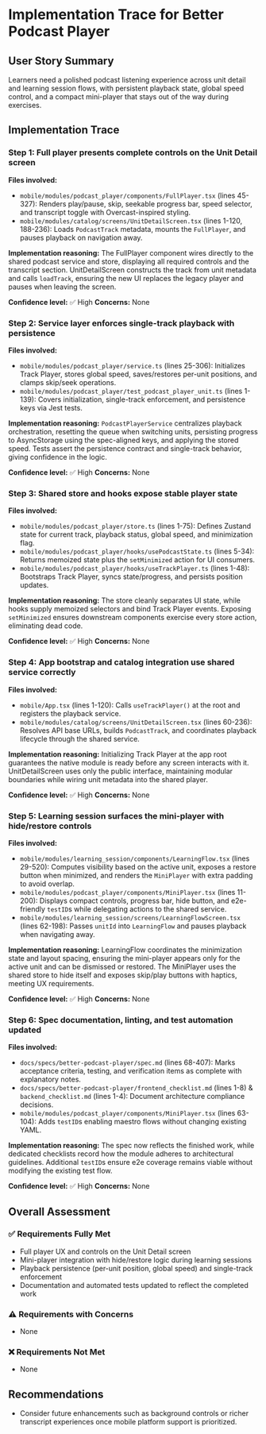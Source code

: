 # Implementation Trace for Better Podcast Player

## User Story Summary
Learners need a polished podcast listening experience across unit detail and learning session flows, with persistent playback state, global speed control, and a compact mini-player that stays out of the way during exercises.

## Implementation Trace

### Step 1: Full player presents complete controls on the Unit Detail screen
**Files involved:**
- `mobile/modules/podcast_player/components/FullPlayer.tsx` (lines 45-327): Renders play/pause, skip, seekable progress bar, speed selector, and transcript toggle with Overcast-inspired styling.
- `mobile/modules/catalog/screens/UnitDetailScreen.tsx` (lines 1-120, 188-236): Loads `PodcastTrack` metadata, mounts the `FullPlayer`, and pauses playback on navigation away.

**Implementation reasoning:**
The FullPlayer component wires directly to the shared podcast service and store, displaying all required controls and the transcript section. UnitDetailScreen constructs the track from unit metadata and calls `loadTrack`, ensuring the new UI replaces the legacy player and pauses when leaving the screen.

**Confidence level:** ✅ High
**Concerns:** None

### Step 2: Service layer enforces single-track playback with persistence
**Files involved:**
- `mobile/modules/podcast_player/service.ts` (lines 25-306): Initializes Track Player, stores global speed, saves/restores per-unit positions, and clamps skip/seek operations.
- `mobile/modules/podcast_player/test_podcast_player_unit.ts` (lines 1-139): Covers initialization, single-track enforcement, and persistence keys via Jest tests.

**Implementation reasoning:**
`PodcastPlayerService` centralizes playback orchestration, resetting the queue when switching units, persisting progress to AsyncStorage using the spec-aligned keys, and applying the stored speed. Tests assert the persistence contract and single-track behavior, giving confidence in the logic.

**Confidence level:** ✅ High
**Concerns:** None

### Step 3: Shared store and hooks expose stable player state
**Files involved:**
- `mobile/modules/podcast_player/store.ts` (lines 1-75): Defines Zustand state for current track, playback status, global speed, and minimization flag.
- `mobile/modules/podcast_player/hooks/usePodcastState.ts` (lines 5-34): Returns memoized state plus the `setMinimized` action for UI consumers.
- `mobile/modules/podcast_player/hooks/useTrackPlayer.ts` (lines 1-48): Bootstraps Track Player, syncs state/progress, and persists position updates.

**Implementation reasoning:**
The store cleanly separates UI state, while hooks supply memoized selectors and bind Track Player events. Exposing `setMinimized` ensures downstream components exercise every store action, eliminating dead code.

**Confidence level:** ✅ High
**Concerns:** None

### Step 4: App bootstrap and catalog integration use shared service correctly
**Files involved:**
- `mobile/App.tsx` (lines 1-120): Calls `useTrackPlayer()` at the root and registers the playback service.
- `mobile/modules/catalog/screens/UnitDetailScreen.tsx` (lines 60-236): Resolves API base URLs, builds `PodcastTrack`, and coordinates playback lifecycle through the shared service.

**Implementation reasoning:**
Initializing Track Player at the app root guarantees the native module is ready before any screen interacts with it. UnitDetailScreen uses only the public interface, maintaining modular boundaries while wiring unit metadata into the shared player.

**Confidence level:** ✅ High
**Concerns:** None

### Step 5: Learning session surfaces the mini-player with hide/restore controls
**Files involved:**
- `mobile/modules/learning_session/components/LearningFlow.tsx` (lines 29-520): Computes visibility based on the active unit, exposes a restore button when minimized, and renders the `MiniPlayer` with extra padding to avoid overlap.
- `mobile/modules/podcast_player/components/MiniPlayer.tsx` (lines 11-200): Displays compact controls, progress bar, hide button, and e2e-friendly `testID`s while delegating actions to the shared service.
- `mobile/modules/learning_session/screens/LearningFlowScreen.tsx` (lines 62-198): Passes `unitId` into `LearningFlow` and pauses playback when navigating away.

**Implementation reasoning:**
LearningFlow coordinates the minimization state and layout spacing, ensuring the mini-player appears only for the active unit and can be dismissed or restored. The MiniPlayer uses the shared store to hide itself and exposes skip/play buttons with haptics, meeting UX requirements.

**Confidence level:** ✅ High
**Concerns:** None

### Step 6: Spec documentation, linting, and test automation updated
**Files involved:**
- `docs/specs/better-podcast-player/spec.md` (lines 68-407): Marks acceptance criteria, testing, and verification items as complete with explanatory notes.
- `docs/specs/better-podcast-player/frontend_checklist.md` (lines 1-8) & `backend_checklist.md` (lines 1-4): Document architecture compliance decisions.
- `mobile/modules/podcast_player/components/MiniPlayer.tsx` (lines 63-104): Adds `testID`s enabling maestro flows without changing existing YAML.

**Implementation reasoning:**
The spec now reflects the finished work, while dedicated checklists record how the module adheres to architectural guidelines. Additional `testID`s ensure e2e coverage remains viable without modifying the existing test flow.

**Confidence level:** ✅ High
**Concerns:** None

## Overall Assessment

### ✅ Requirements Fully Met
- Full player UX and controls on the Unit Detail screen
- Mini-player integration with hide/restore logic during learning sessions
- Playback persistence (per-unit position, global speed) and single-track enforcement
- Documentation and automated tests updated to reflect the completed work

### ⚠️ Requirements with Concerns
- None

### ❌ Requirements Not Met
- None

## Recommendations
- Consider future enhancements such as background controls or richer transcript experiences once mobile platform support is prioritized.
